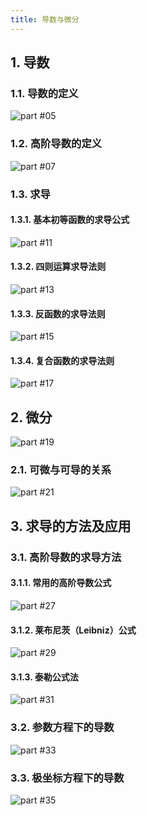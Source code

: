 ```yaml
---
title: 导数与微分
---
```


## 1. 导数

### 1.1. 导数的定义

<picture><source media="(min-width:600px)" srcset="./desktop/page-05.svg"><img src="./mobile/page-05.svg" alt="part #05"></picture>

### 1.2. 高阶导数的定义

<picture><source media="(min-width:600px)" srcset="./desktop/page-07.svg"><img src="./mobile/page-07.svg" alt="part #07"></picture>

### 1.3. 求导

#### 1.3.1. 基本初等函数的求导公式

<picture><source media="(min-width:600px)" srcset="./desktop/page-11.svg"><img src="./mobile/page-11.svg" alt="part #11"></picture>

#### 1.3.2. 四则运算求导法则

<picture><source media="(min-width:600px)" srcset="./desktop/page-13.svg"><img src="./mobile/page-13.svg" alt="part #13"></picture>

#### 1.3.3. 反函数的求导法则

<picture><source media="(min-width:600px)" srcset="./desktop/page-15.svg"><img src="./mobile/page-15.svg" alt="part #15"></picture>

#### 1.3.4. 复合函数的求导法则

<picture><source media="(min-width:600px)" srcset="./desktop/page-17.svg"><img src="./mobile/page-17.svg" alt="part #17"></picture>

## 2. 微分

<picture><source media="(min-width:600px)" srcset="./desktop/page-19.svg"><img src="./mobile/page-19.svg" alt="part #19"></picture>

### 2.1. 可微与可导的关系

<picture><source media="(min-width:600px)" srcset="./desktop/page-21.svg"><img src="./mobile/page-21.svg" alt="part #21"></picture>

## 3. 求导的方法及应用

### 3.1. 高阶导数的求导方法

#### 3.1.1. 常用的高阶导数公式

<picture><source media="(min-width:600px)" srcset="./desktop/page-27.svg"><img src="./mobile/page-27.svg" alt="part #27"></picture>

#### 3.1.2. 莱布尼茨（Leibniz）公式

<picture><source media="(min-width:600px)" srcset="./desktop/page-29.svg"><img src="./mobile/page-29.svg" alt="part #29"></picture>

#### 3.1.3. 泰勒公式法

<picture><source media="(min-width:600px)" srcset="./desktop/page-31.svg"><img src="./mobile/page-31.svg" alt="part #31"></picture>

### 3.2. 参数方程下的导数

<picture><source media="(min-width:600px)" srcset="./desktop/page-33.svg"><img src="./mobile/page-33.svg" alt="part #33"></picture>

### 3.3. 极坐标方程下的导数

<picture><source media="(min-width:600px)" srcset="./desktop/page-35.svg"><img src="./mobile/page-35.svg" alt="part #35"></picture>

